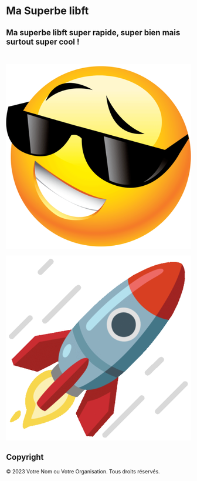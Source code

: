 # Ma Superbe libft

## Ma superbe libft super rapide, super bien mais surtout super cool !
<br/>

![image](images/cool.png)
<br/>

![hippo](images/rocket.gif)

## Copyright

© 2023 Votre Nom ou Votre Organisation. Tous droits réservés.